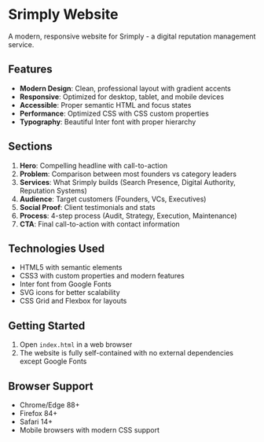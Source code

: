 # Srimply Website

A modern, responsive website for Srimply - a digital reputation management service.

## Features

- **Modern Design**: Clean, professional layout with gradient accents
- **Responsive**: Optimized for desktop, tablet, and mobile devices
- **Accessible**: Proper semantic HTML and focus states
- **Performance**: Optimized CSS with CSS custom properties
- **Typography**: Beautiful Inter font with proper hierarchy

## Sections

1. **Hero**: Compelling headline with call-to-action
2. **Problem**: Comparison between most founders vs category leaders
3. **Services**: What Srimply builds (Search Presence, Digital Authority, Reputation Systems)
4. **Audience**: Target customers (Founders, VCs, Executives)
5. **Social Proof**: Client testimonials and stats
6. **Process**: 4-step process (Audit, Strategy, Execution, Maintenance)
7. **CTA**: Final call-to-action with contact information

## Technologies Used

- HTML5 with semantic elements
- CSS3 with custom properties and modern features
- Inter font from Google Fonts
- SVG icons for better scalability
- CSS Grid and Flexbox for layouts

## Getting Started

1. Open `index.html` in a web browser
2. The website is fully self-contained with no external dependencies except Google Fonts

## Browser Support

- Chrome/Edge 88+
- Firefox 84+
- Safari 14+
- Mobile browsers with modern CSS support
